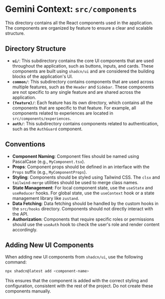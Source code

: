 # Gemini Context: `src/components`

This directory contains all the React components used in the application. The components are organized by feature to ensure a clear and scalable structure.

## Directory Structure

-   **`ui/`**: This subdirectory contains the core UI components that are used throughout the application, such as buttons, inputs, and cards. These components are built using `shadcn/ui` and are considered the building blocks of the application's UI.
-   **`common/`**: This subdirectory contains components that are used across multiple features, such as the `Header` and `Sidebar`. These components are not specific to any single feature and are shared across the application.
-   **`{feature}/`**: Each feature has its own directory, which contains all the components that are specific to that feature. For example, all components related to experiences are located in `src/components/experiences`.
-   **`auth/`**: This subdirectory contains components related to authentication, such as the `AuthGuard` component.

## Conventions

-   **Component Naming**: Component files should be named using PascalCase (e.g., `MyComponent.tsx`).
-   **Props**: Component props should be defined in an interface with the `Props` suffix (e.g., `MyComponentProps`).
-   **Styling**: Components should be styled using Tailwind CSS. The `clsx` and `tailwind-merge` utilities should be used to merge class names.
-   **State Management**: For local component state, use the `useState` and `useReducer` hooks. For global state, use the `useContext` hook or a state management library like `zustand`.
-   **Data Fetching**: Data fetching should be handled by the custom hooks in the `src/hooks` directory. Components should not directly interact with the API.
-   **Authorization**: Components that require specific roles or permissions should use the `useAuth` hook to check the user's role and render content accordingly.

## Adding New UI Components

When adding new UI components from `shadcn/ui`, use the following command:

```bash
npx shadcn@latest add <component-name>
```
This ensures that the component is added with the correct styling and configuration, consistent with the rest of the project. Do not create these components manually.
